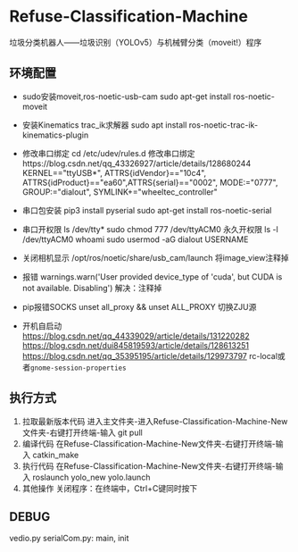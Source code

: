 # Refuse-Classification-Machine
垃圾分类机器人——垃圾识别（YOLOv5）与机械臂分类（moveit!）程序

## 环境配置
- sudo安装moveit,ros-noetic-usb-cam
sudo apt-get install ros-noetic-moveit
- 安装Kinematics trac_ik求解器
sudo apt install ros-noetic-trac-ik-kinematics-plugin

- 修改串口绑定
cd /etc/udev/rules.d
修改串口绑定https://blog.csdn.net/qq_43326927/article/details/128680244
KERNEL=="ttyUSB*", ATTRS{idVendor}=="10c4", ATTRS{idProduct}=="ea60",ATTRS{serial}=="0002", MODE:="0777", GROUP:="dialout", SYMLINK+="wheeltec_controller"

- 串口包安装
pip3 install pyserial
sudo apt-get install ros-noetic-serial

- 串口开权限
ls /dev/tty*
sudo chmod 777 /dev/ttyACM0
永久开权限
ls -l /dev/ttyACM0
whoami
sudo usermod -aG dialout USERNAME

- 关闭相机显示
/opt/ros/noetic/share/usb_cam/launch
将image_view注释掉

- 报错
warnings.warn('User provided device_type of \'cuda\', but CUDA is not available. Disabling')
解决：注释掉

- pip报错SOCKS 
unset all_proxy && unset ALL_PROXY
切换ZJU源

- 开机自启动
https://blog.csdn.net/qq_44339029/article/details/131220282
https://blog.csdn.net/dui845819593/article/details/128613251
https://blog.csdn.net/qq_35395195/article/details/129973797
rc-local或者`gnome-session-properties`

## 执行方式
1. 拉取最新版本代码
进入主文件夹-进入Refuse-Classification-Machine-New文件夹-右键打开终端-输入
git pull
2. 编译代码
在Refuse-Classification-Machine-New文件夹-右键打开终端-输入
catkin_make
3. 执行代码
在Refuse-Classification-Machine-New文件夹-右键打开终端-输入
roslaunch yolo_new yolo.launch 
4. 其他操作
关闭程序：在终端中，Ctrl+C键同时按下


## DEBUG
vedio.py
serialCom.py: main, init

